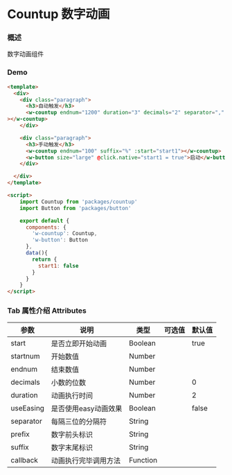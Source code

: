 #  Countup 数字动画

### 概述

数字动画组件

### Demo

```html
<template>
  <div>
    <div class="paragraph">
      <h3>自动触发</h3>
      <w-countup endnum="1200" duration="3" decimals="2" separator="," prefix="$" suffix="美元"
></w-countup>
    </div>

    <div class="paragraph">
      <h3>手动触发</h3>
      <w-countup endnum="100" suffix="%" :start="start1"></w-countup>
      <w-button size="large" @click.native="start1 = true">启动</w-button>
    </div>

  </div>
</template>

<script>
    import Countup from 'packages/countup'
    import Button from 'packages/button'

    export default {
      components: {
        'w-countup': Countup,
        'w-button': Button
      },
      data(){
        return {
          start1: false
        }
      }
    }
</script>

```

###  Tab 属性介绍 Attributes

| 参数           | 说明            | 类型       | 可选值      |   默认值   |
|---------------|-----------------|-----------|------------|-----------|
| start      |  是否立即开始动画      |  Boolean    |            |  true    |
| startnum      |  开始数值	      |  Number    |            |      |
| endnum      |  结束数值	      |  Number    |            |      |
| decimals      |  小数的位数	      |  Number    |            |  0    |
| duration      |  动画执行时间	      |  Number    |            |  2    |
| useEasing      |  是否使用easy动画效果	      |  Boolean    |            |  false    |
| separator      |  每隔三位的分隔符	      |  String    |            |      |
| prefix      |  数字前头标识	      |  String    |            |      |
| suffix      |  数字末尾标识	      |  String    |            |      |
| callback      |  动画执行完毕调用方法	      |  Function    |            |      |

